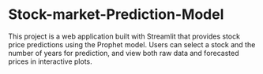 # Stock-market-Prediction-Model
This project is a web application built with Streamlit that provides stock price predictions using the Prophet model. Users can select a stock and the number of years for prediction, and view both raw data and forecasted prices in interactive plots.
